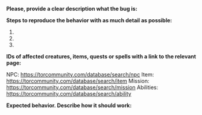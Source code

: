 **Please, provide a clear description what the bug is:**

**Steps to reproduce the behavior with as much detail as possible:**

1.
2.
3.

**IDs of affected creatures, items, quests or spells with a link to the relevant page:**

NPC: https://torcommunity.com/database/search/npc
Item: https://torcommunity.com/database/search/item
Mission: https://torcommunity.com/database/search/mission
Abilities: https://torcommunity.com/database/search/ability

**Expected behavior. Describe how it should work:**
